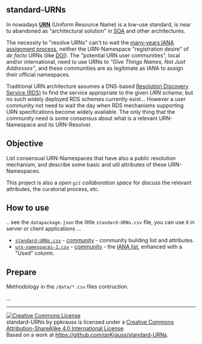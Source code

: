 standard-URNs
-------------

In nowadays [**URN**](https://en.wikipedia.org/wiki/Uniform_resource_name) (Uniform Resource Name) is a low-use standard, is near to abandoned as "architectural solution" in [SOA](https://en.wikipedia.org/wiki/Service-oriented_architecture) and other architectures.

The necessity to "resolve URNs" can't to wait the [many-years IANA assignment process](http://www.iana.org/assignments/urn-namespaces), neither the URN-Namespace "registration desire" of *de facto* URNs (like [DOI](https://en.wikipedia.org/wiki/Digital_object_identifier)). The "potential URN user communities", local and/or international, need to use URNs to *"Give Things Names, Not Just Addresses"*, and these communities are as legitimate as IANA to assign their official namespaces.

Traditional URN architecture assumes a DNS-based [Resolution Discovery Service (RDS)](https://tools.ietf.org/html/rfc2276) to find the service appropriate to the given *URN scheme*; but no such widely deployed RDS schemes currently exist... However a user community not need to wait the day when RDS mechanisms supporting URN specifications become widely available. The only thing that the community need is some consensus about what is a relevant URN-Namespace and its URN-Resolver.

## Objective ##
List consensual URN-Namespaces that have also a public resolution mechanism, and describe some basic and util attributes of these URN-Namespaces.

This project is also a *open `git` collaboration space* for discuss the relevant attributes, the curatorial process, etc.

## How to use ##
.. see the `datapackage.json` the little `standard-URNs.csv` file, you can use it in server or client applications ...

* [`standard-URNs.csv`](data/standard-URNs.csv) -  [community](https://docs.google.com/spreadsheets/d/1UuzXGcsGAn9UBYstmUvlaDHmNYo_-vxgvXC-dev_bFU/edit?usp=sharing) - community building list and attributes.
* [`urn-namespaces-1.csv`](data/urn-namespaces-1.csv) - [community](https://docs.google.com/spreadsheets/d/1u_Few2f6XcNjY67qGGJ934SAYqLqP-0-y-tVfDAjrGw/edit?usp=sharing) - the [IANA list](http://www.iana.org/assignments/urn-namespaces/urn-namespaces-1.csv), enhanced with a "Used" column.
 
## Prepare ##
Methodology in the `/data/*.csv` files contruction.
 
...

----

<a rel="license" href="http://creativecommons.org/licenses/by-sa/4.0/"><img alt="Creative Commons License" style="border-width:0" src="https://i.creativecommons.org/l/by-sa/4.0/88x31.png" /></a><br /><span xmlns:dct="http://purl.org/dc/terms/" property="dct:title">standard-URNs</span> by <span xmlns:cc="http://creativecommons.org/ns#" property="cc:attributionName">ppkrauss</span> is licensed under a <a rel="license" href="http://creativecommons.org/licenses/by-sa/4.0/">Creative Commons Attribution-ShareAlike 4.0 International License</a>.<br />Based on a work at <a xmlns:dct="http://purl.org/dc/terms/" href="https://github.com/ppKrauss/standard-URNs" rel="dct:source">https://github.com/ppKrauss/standard-URNs</a>.
